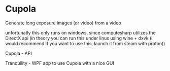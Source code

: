 # Cupola

Generate long exposure images (or video) from a video

unfortunatly this only runs on windows, since computesharp utilizes the DirectX api (in theory you can run this under linux using wine + dxvk (i would recommend if you want to use this, launch it from steam with proton))

Cupola - API

Tranquility - WPF app to use Cupola with a nice GUI
